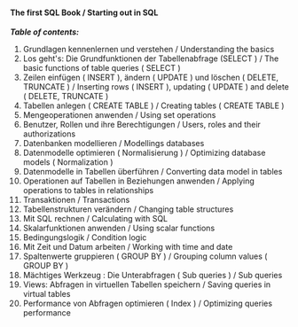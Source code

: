 #### The first SQL Book / Starting out in SQL

***Table of contents:***
1. Grundlagen kennenlernen und verstehen / Understanding the basics
2. Los geht's: Die Grundfunktionen der Tabellenabfrage (SELECT ) / The basic functions of table queries ( SELECT ) 
3. Zeilen einfügen ( INSERT ), ändern ( UPDATE ) und löschen ( DELETE, TRUNCATE ) / Inserting rows ( INSERT ), updating ( UPDATE ) and delete ( DELETE,  TRUNCATE ) 
4. Tabellen anlegen ( CREATE TABLE ) / Creating tables ( CREATE TABLE ) 
5. Mengeoperationen anwenden / Using set operations 
6. Benutzer, Rollen und ihre Berechtigungen / Users, roles and their authorizations
7. Datenbanken modellieren / Modellings databases
8. Datenmodelle optimieren ( Normalisierung ) / Optimizing database models ( Normalization )
9. Datenmodelle in Tabellen überführen / Converting data model in tables
10. Operationen auf Tabellen in Beziehungen anwenden / Applying operations to tables in relationships
11. Transaktionen / Transactions
12. Tabellenstrukturen verändern / Changing table structures
13. Mit SQL rechnen / Calculating with SQL
14. Skalarfunktionen anwenden / Using scalar functions
15. Bedingungslogik / Condition logic
16. Mit Zeit und Datum arbeiten / Working with time and date
17. Spaltenwerte gruppieren ( GROUP BY ) / Grouping column values ( GROUP BY ) 
18. Mächtiges Werkzeug : Die Unterabfragen ( Sub queries ) / Sub queries 
19. Views: Abfragen in virtuellen Tabellen speichern / Saving queries in virtual tables
20. Performance von Abfragen optimieren ( Index ) / Optimizing queries performance
